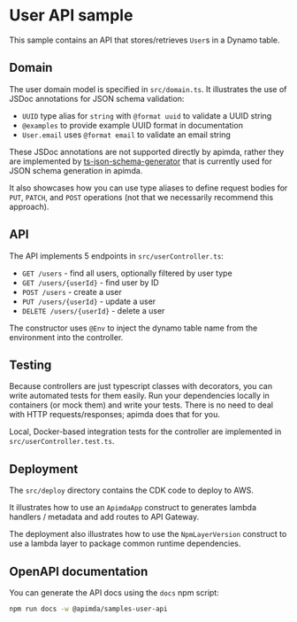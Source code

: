 # User API sample

This sample contains an API that stores/retrieves `User`s in a Dynamo table.

## Domain

The user domain model is specified in `src/domain.ts`. It illustrates the use of JSDoc annotations for
JSON schema validation:

- `UUID` type alias for `string` with `@format uuid` to validate a UUID string
- `@examples` to provide example UUID format in documentation
- `User.email` uses `@format email` to validate an email string

These JSDoc annotations are not supported directly by apimda, rather they are implemented
by [ts-json-schema-generator](https://github.com/vega/ts-json-schema-generator) that is currently used for JSON schema
generation in apimda.

It also showcases how you can use type aliases to define request bodies for `PUT`, `PATCH`, and `POST` operations (not
that we necessarily recommend this approach).

## API

The API implements 5 endpoints in `src/userController.ts`:

- `GET /users` - find all users, optionally filtered by user type
- `GET /users/{userId}` - find user by ID
- `POST /users` - create a user
- `PUT /users/{userId}` - update a user
- `DELETE /users/{userId}` - delete a user

The constructor uses `@Env` to inject the dynamo table name from the environment into the controller.

## Testing

Because controllers are just typescript classes with decorators, you can write automated tests for them easily. Run your
dependencies locally in containers (or mock them) and write your tests. There is no need to deal with HTTP
requests/responses; apimda does that for you.

Local, Docker-based integration tests for the controller are implemented in `src/userController.test.ts`.

## Deployment

The `src/deploy` directory contains the CDK code to deploy to AWS.

It illustrates how to use an `ApimdaApp` construct to generates lambda handlers / metadata and add routes to API
Gateway.

The deployment also illustrates how to use the `NpmLayerVersion` construct to use a lambda layer to package common
runtime dependencies.

## OpenAPI documentation

You can generate the API docs using the `docs` npm script:

```bash
npm run docs -w @apimda/samples-user-api
```
